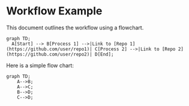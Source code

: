 # Workflow Example

This document outlines the workflow using a flowchart.

```mermaid
graph TD;
  A[Start] --> B[Process 1] -->|Link to [Repo 1](https://github.com/user/repo1)| C[Process 2] -->|Link to [Repo 2](https://github.com/user/repo2)| D[End];

```


Here is a simple flow chart:

```mermaid
graph TD;
    A-->B;
    A-->C;
    B-->D;
    C-->D;
```
